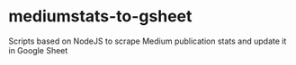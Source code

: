 # mediumstats-to-gsheet
Scripts based on NodeJS to scrape Medium publication stats and update it in Google Sheet

